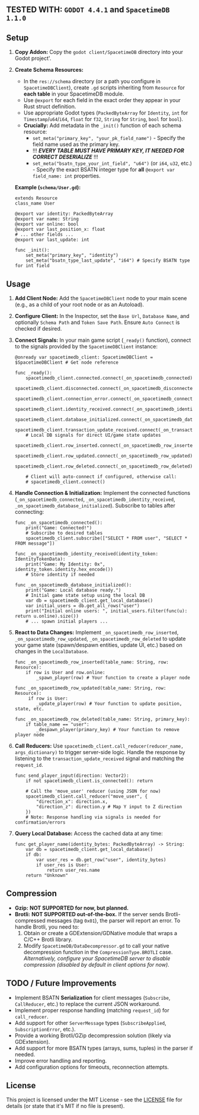 ## TESTED WITH: `GODOT 4.4.1` and `SpacetimeDB 1.1.0`

## Setup

1.  **Copy Addon:** Copy the `godot client/SpacetimeDB` directory into your Godot project'.

2.  **Create Schema Resources:**
    *   In the `res://schema` directory (or a path you configure in `SpacetimeDBClient`), create `.gd` scripts inheriting from `Resource` for **each table** in your SpacetimeDB module.
    *   Use `@export` for each field in the exact order they appear in your Rust struct definition.
    *   Use appropriate Godot types (`PackedByteArray` for `Identity`, `int` for `Timestamp`/`u64`/`i64`, `float` for `f32`, `String` for `String`, `bool` for `bool`).
    *   **Crucially:** Add metadata in the `_init()` function of each schema resource:
        *   `set_meta("primary_key", "your_pk_field_name")` - Specify the field name used as the primary key.
        *   !!! ***EVERY TABLE MUST HAVE PRIMARY KEY, IT NEEDED FOR CORRECT DESERIALIZE*** !!!
        *   `set_meta("bsatn_type_your_int_field", "u64")` (or `i64`, `u32`, etc.) - Specify the exact BSATN integer type for **all** `@export var field_name: int` properties.

    **Example (`schema/User.gd`):**
    ```gdscript
    extends Resource
    class_name User

    @export var identity: PackedByteArray
    @export var name: String
    @export var online: bool
    @export var last_position_x: float
    # ... other fields ...
    @export var last_update: int

    func _init():
        set_meta("primary_key", "identity")
        set_meta("bsatn_type_last_update", "i64") # Specify BSATN type for int field
    ```

## Usage

1.  **Add Client Node:** Add the `SpacetimeDBClient` node to your main scene (e.g., as a child of your root node or as an Autoload).
2.  **Configure Client:** In the Inspector, set the `Base Url`, `Database Name`, and optionally `Schema Path` and `Token Save Path`. Ensure `Auto Connect` is checked if desired.
3.  **Connect Signals:** In your main game script (`_ready()` function), connect to the signals provided by the `SpacetimeDBClient` instance:

    ```gdscript
    @onready var spacetimedb_client: SpacetimeDBClient = $SpacetimeDBClient # Get node reference

    func _ready():
        spacetimedb_client.connected.connect(_on_spacetimedb_connected)
        spacetimedb_client.disconnected.connect(_on_spacetimedb_disconnected)
        spacetimedb_client.connection_error.connect(_on_spacetimedb_connection_error)
        spacetimedb_client.identity_received.connect(_on_spacetimedb_identity_received)
        spacetimedb_client.database_initialized.connect(_on_spacetimedb_database_initialized)
        spacetimedb_client.transaction_update_received.connect(_on_transaction_update)
        # Local DB signals for direct UI/game state updates
        spacetimedb_client.row_inserted.connect(_on_spacetimedb_row_inserted)
        spacetimedb_client.row_updated.connect(_on_spacetimedb_row_updated)
        spacetimedb_client.row_deleted.connect(_on_spacetimedb_row_deleted)

        # Client will auto-connect if configured, otherwise call:
        # spacetimedb_client.connect()
    ```

4.  **Handle Connection & Initialization:** Implement the connected functions (`_on_spacetimedb_connected`, `_on_spacetimedb_identity_received`, `_on_spacetimedb_database_initialized`). Subscribe to tables after connecting:

    ```gdscript
    func _on_spacetimedb_connected():
        print("Game: Connected!")
        # Subscribe to desired tables
        spacetimedb_client.subscribe(["SELECT * FROM user", "SELECT * FROM message"])

    func _on_spacetimedb_identity_received(identity_token: IdentityTokenData):
        print("Game: My Identity: 0x", identity_token.identity.hex_encode())
        # Store identity if needed

    func _on_spacetimedb_database_initialized():
        print("Game: Local database ready.")
        # Initial game state setup using the local DB
        var db = spacetimedb_client.get_local_database()
        var initial_users = db.get_all_rows("user")
        print("Initial online users: ", initial_users.filter(func(u): return u.online).size())
        # ... spawn initial players ...
    ```

5.  **React to Data Changes:** Implement `_on_spacetimedb_row_inserted`, `_on_spacetimedb_row_updated`, `_on_spacetimedb_row_deleted` to update your game state (spawn/despawn entities, update UI, etc.) based on changes in the `LocalDatabase`.

    ```gdscript
    func _on_spacetimedb_row_inserted(table_name: String, row: Resource):
        if row is User and row.online:
            _spawn_player(row) # Your function to create a player node

    func _on_spacetimedb_row_updated(table_name: String, row: Resource):
         if row is User:
            _update_player(row) # Your function to update position, state, etc.

    func _on_spacetimedb_row_deleted(table_name: String, primary_key):
        if table_name == "user":
            _despawn_player(primary_key) # Your function to remove player node
    ```

6.  **Call Reducers:** Use `spacetimedb_client.call_reducer(reducer_name, args_dictionary)` to trigger server-side logic. Handle the response by listening to the `transaction_update_received` signal and matching the `request_id`.

    ```gdscript
    func send_player_input(direction: Vector2):
        if not spacetimedb_client.is_connected(): return

        # Call the 'move_user' reducer (using JSON for now)
        spacetimedb_client.call_reducer("move_user", {
            "direction_x": direction.x,
            "direction_z": direction.y # Map Y input to Z direction
        })
        # Note: Response handling via signals is needed for confirmation/errors
    ```

7.  **Query Local Database:** Access the cached data at any time:

    ```gdscript
    func get_player_name(identity_bytes: PackedByteArray) -> String:
        var db = spacetimedb_client.get_local_database()
        if db:
            var user_res = db.get_row("user", identity_bytes)
            if user_res is User:
                return user_res.name
        return "Unknown"
    ```

## Compression

*   **Gzip:** **NOT SUPPORTED for now, but planned.**
*   **Brotli:** **NOT SUPPORTED out-of-the-box.** If the server sends Brotli-compressed messages (tag `0x01`), the parser will report an error. To handle Brotli, you need to:
    1.  Obtain or create a GDExtension/GDNative module that wraps a C/C++ Brotli library.
    2.  Modify `SpacetimeDB/DataDecompressor.gd` to call your native decompression function in the `CompressionType.BROTLI` case.
    *Alternatively, configure your SpacetimeDB server to disable compression (disabled by default in client options for now).*

## TODO / Future Improvements

*   Implement BSATN **Serialization** for client messages (`Subscribe`, `CallReducer`, etc.) to replace the current JSON workaround.
*   Implement proper response handling (matching `request_id`) for `call_reducer`.
*   Add support for other `ServerMessage` types (`SubscribeApplied`, `SubscriptionError`, etc.).
*   Provide a working Brotli/GZip decompression solution (likely via GDExtension).
*   Add support for more BSATN types (arrays, sums, tuples) in the parser if needed.
*   Improve error handling and reporting.
*   Add configuration options for timeouts, reconnection attempts.

## License

This project is licensed under the MIT License - see the [LICENSE](LICENSE) file for details (or state that it's MIT if no file is present).
